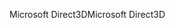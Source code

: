 <span data-ttu-id="3b6e9-101">Microsoft Direct3D</span><span class="sxs-lookup"><span data-stu-id="3b6e9-101">Microsoft Direct3D</span></span>